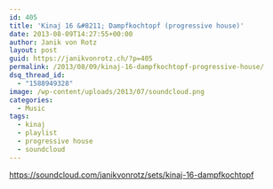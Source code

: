 ```yaml
---
id: 405
title: 'Kinaj 16 &#8211; Dampfkochtopf (progressive house)'
date: 2013-08-09T14:27:55+00:00
author: Janik von Rotz
layout: post
guid: https://janikvonrotz.ch/?p=405
permalink: /2013/08/09/kinaj-16-dampfkochtopf-progressive-house/
dsq_thread_id:
  - "1588949328"
image: /wp-content/uploads/2013/07/soundcloud.png
categories:
  - Music
tags:
  - kinaj
  - playlist
  - progressive house
  - soundcloud
---
```

https://soundcloud.com/janikvonrotz/sets/kinaj-16-dampfkochtopf